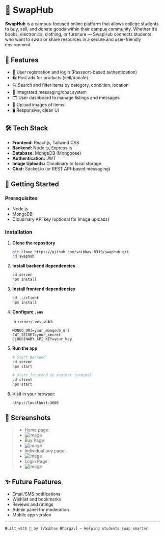# 🔄 SwapHub

**SwapHub** is a campus-focused online platform that allows college students to buy, sell, and donate goods within their campus community. Whether it’s books, electronics, clothing, or furniture — SwapHub connects students who want to swap or share resources in a secure and user-friendly environment.

## 📌 Features

* 🧾 User registration and login (Passport-based authentication)
* 🛍️ Post ads for products (sell/donate)
* 🔍 Search and filter items by category, condition, location
* 💬 Integrated messaging/chat system
* 🗂️ User dashboard to manage listings and messages
* 📸 Upload images of items
* 🖥️ Responsive, clean UI

## 🛠 Tech Stack

* **Frontend:** React.js, Tailwind CSS
* **Backend:** Node.js, Express.js
* **Database:** MongoDB (Mongoose)
* **Authentication:** JWT
* **Image Uploads:** Cloudinary or local storage
* **Chat:** Socket.io (or REST API-based messaging)



## 🚀 Getting Started

### Prerequisites

* Node.js
* MongoDB
* Cloudinary API key (optional for image uploads)

### Installation

1. **Clone the repository**

   ```bash
   git clone https://github.com/vaibhav-0310/swaphub.git
   cd swaphub
   ```

2. **Install backend dependencies**

   ```bash
   cd server
   npm install
   ```

3. **Install frontend dependencies**

   ```bash
   cd ../client
   npm install
   ```

4. **Configure `.env`**

   In `server/.env`, add:

   ```env
   MONGO_URI=your_mongodb_uri
   JWT_SECRET=your_secret
   CLOUDINARY_API_KEY=your_key
   ```

5. **Run the app**

   ```bash
   # Start backend
   cd server
   npm start

   # Start frontend in another terminal
   cd client
   npm start
   ```

6. Visit in your browser:

   ```
   http://localhost:3000
   ```

## 📸 Screenshots


>
> * Home page:
> * ![image](https://github.com/user-attachments/assets/fa2f68e8-09d2-40f3-abcb-00f7efa8eca5)
> * Buy Page:
> * ![image](https://github.com/user-attachments/assets/10099442-4df3-4a41-bec9-4de6fb81f0f2)
> * Individual buy page:
> * ![image](https://github.com/user-attachments/assets/28f7a57f-cfef-4756-bad6-eafbd2d3e1b2)
> * Login Page:
> * ![image](https://github.com/user-attachments/assets/2bdfeb61-5ad1-4559-82cd-8c6b7de143aa)


## ✨ Future Features

* Email/SMS notifications
* Wishlist and bookmarks
* Reviews and ratings
* Admin panel for moderation
* Mobile app version


---

```
Built with 💙 by [Vaibhav Bhargav] – Helping students swap smarter.
```












